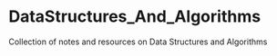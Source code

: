 # DataStructures_And_Algorithms
Collection of notes and resources on Data Structures and Algorithms
